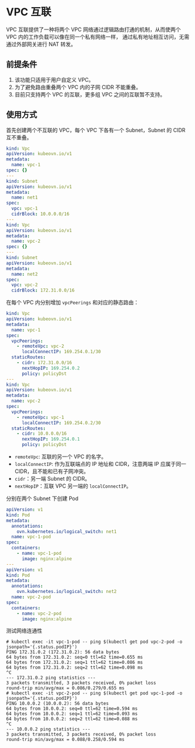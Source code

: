 # VPC 互联

VPC 互联提供了一种将两个 VPC 网络通过逻辑路由打通的机制，从而使两个 VPC 内的工作负载可以像在同一个私有网络一样，
通过私有地址相互访问，无需通过外部网关进行 NAT 转发。

## 前提条件

1. 该功能只适用于用户自定义 VPC。
2. 为了避免路由重叠两个 VPC 内的子网 CIDR 不能重叠。
3. 目前只支持两个 VPC 的互联，更多组 VPC 之间的互联暂不支持。

## 使用方式

首先创建两个不互联的 VPC，每个 VPC 下各有一个 Subnet，Subnet 的 CIDR 互不重叠。

```yaml
kind: Vpc
apiVersion: kubeovn.io/v1
metadata:
  name: vpc-1
spec: {}
---
kind: Subnet
apiVersion: kubeovn.io/v1
metadata:
  name: net1
spec:
  vpc: vpc-1
  cidrBlock: 10.0.0.0/16
---
kind: Vpc
apiVersion: kubeovn.io/v1
metadata:
  name: vpc-2
spec: {}
---
kind: Subnet
apiVersion: kubeovn.io/v1
metadata:
  name: net2
spec:
  vpc: vpc-2
  cidrBlock: 172.31.0.0/16
```

在每个 VPC 内分别增加 `vpcPeerings` 和对应的静态路由：

```yaml
kind: Vpc
apiVersion: kubeovn.io/v1
metadata:
  name: vpc-1
spec: 
  vpcPeerings:
    - remoteVpc: vpc-2
      localConnectIP: 169.254.0.1/30
  staticRoutes:
    - cidr: 172.31.0.0/16
      nextHopIP: 169.254.0.2
      policy: policyDst
---
kind: Vpc
apiVersion: kubeovn.io/v1
metadata:
  name: vpc-2
spec:
  vpcPeerings:
    - remoteVpc: vpc-1
      localConnectIP: 169.254.0.2/30
  staticRoutes:
    - cidr: 10.0.0.0/16
      nextHopIP: 169.254.0.1
      policy: policyDst
```

- `remoteVpc`: 互联的另一个 VPC 的名字。
- `localConnectIP`: 作为互联端点的 IP 地址和 CIDR，注意两端 IP 应属于同一 CIDR，且不能和已有子网冲突。
- `cidr`：另一端 Subnet 的 CIDR。
- `nextHopIP`：互联 VPC 另一端的 `localConnectIP`。

分别在两个 Subnet 下创建 Pod

```yaml
apiVersion: v1
kind: Pod
metadata:
  annotations:
    ovn.kubernetes.io/logical_switch: net1
  name: vpc-1-pod
spec:
  containers:
    - name: vpc-1-pod
      image: nginx:alpine
---
apiVersion: v1
kind: Pod
metadata:
  annotations:
    ovn.kubernetes.io/logical_switch: net2
  name: vpc-2-pod
spec:
  containers:
    - name: vpc-2-pod
      image: nginx:alpine
```

测试网络连通性

```shell
# kubectl exec -it vpc-1-pod -- ping $(kubectl get pod vpc-2-pod -o jsonpath='{.status.podIP}')
PING 172.31.0.2 (172.31.0.2): 56 data bytes
64 bytes from 172.31.0.2: seq=0 ttl=62 time=0.655 ms
64 bytes from 172.31.0.2: seq=1 ttl=62 time=0.086 ms
64 bytes from 172.31.0.2: seq=2 ttl=62 time=0.098 ms
^C
--- 172.31.0.2 ping statistics ---
3 packets transmitted, 3 packets received, 0% packet loss
round-trip min/avg/max = 0.086/0.279/0.655 ms
# kubectl exec -it vpc-2-pod -- ping $(kubectl get pod vpc-1-pod -o jsonpath='{.status.podIP}')
PING 10.0.0.2 (10.0.0.2): 56 data bytes
64 bytes from 10.0.0.2: seq=0 ttl=62 time=0.594 ms
64 bytes from 10.0.0.2: seq=1 ttl=62 time=0.093 ms
64 bytes from 10.0.0.2: seq=2 ttl=62 time=0.088 ms
^C
--- 10.0.0.2 ping statistics ---
3 packets transmitted, 3 packets received, 0% packet loss
round-trip min/avg/max = 0.088/0.258/0.594 ms
```
